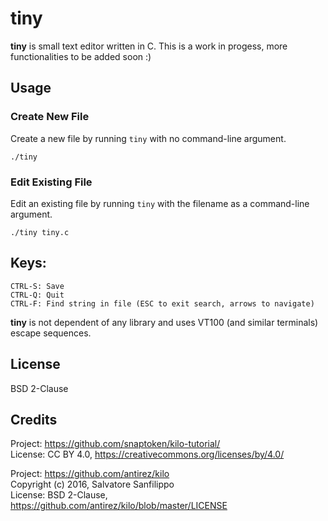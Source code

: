 # tiny

**tiny** is small text editor written in C. This is a work in progess, more functionalities to be added soon :)


## Usage

### Create New File

Create a new file by running `tiny` with no command-line argument.

```
./tiny
```

### Edit Existing File

Edit an existing file by running `tiny` with the filename as a command-line argument.

```
./tiny tiny.c
```

## Keys:

    CTRL-S: Save
    CTRL-Q: Quit
    CTRL-F: Find string in file (ESC to exit search, arrows to navigate)

**tiny** is not dependent of any library and uses VT100 (and similar terminals) escape sequences.

## License

BSD 2-Clause

## Credits

Project: https://github.com/snaptoken/kilo-tutorial/  
License: CC BY 4.0, https://creativecommons.org/licenses/by/4.0/

Project: https://github.com/antirez/kilo  
Copyright (c) 2016, Salvatore Sanfilippo <antirez at gmail dot com>  
License: BSD 2-Clause, https://github.com/antirez/kilo/blob/master/LICENSE